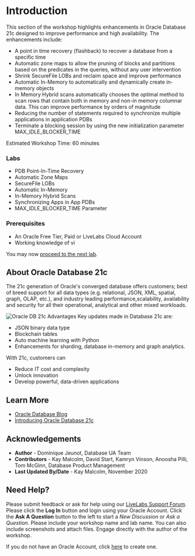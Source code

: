 # Introduction

This section of the workshop highlights enhancements in Oracle Database 21c designed to improve performance and high availability. The enhancements include:
- A point in time recovery (flashback) to recover a database from a specific time
- Automatic zone maps to allow the pruning of blocks and partitions based on the predicates in the queries, without any user intervention
- Shrink SecureFile LOBs and reclaim space and improve performance
- Automatic In-Memory to automatically and dynamically create in-memory objects
- In Memory Hybrid scans automatically chooses the optimal method to scan rows that contain both in memory and non-in memory columnar data. This can improve performance by orders of magnitude
- Reducing the number of statements required to synchronize multiple applications in application PDBs
- Terminate a blocking session by using the new initialization parameter MAX\_IDLE\_BLOCKER\_TIME

Estimated Workshop Time: 60 minutes

### Labs
* PDB Point-In-Time Recovery
* Automatic Zone Maps
* SecureFile LOBs
* Automatic In-Memory
* In-Memory Hybrid Scans
* Synchronizing Apps in App PDBs
* MAX\_IDLE\_BLOCKER\_TIME Parameter

### Prerequisites

* An Oracle Free Tier, Paid or LiveLabs Cloud Account
* Working knowledge of vi

You may now [proceed to the next lab](#next).

## About Oracle Database 21c
The 21c generation of Oracle's converged database offers customers; best of breed support for all data types (e.g. relational, JSON, XML, spatial, graph, OLAP, etc.), and industry leading performance,scalability, availability and security for all their operational, analytical and other mixed workloads.

 ![Oracle DB 21c Advantages](images/21c-support.png "Oracle DB 21c Advantages")
Key updates made in Database 21c are:
* JSON binary data type
* Blockchain tables
* Auto machine learning with Python
* Enhancements for sharding, database in-memory and graph analytics.

With 21c, customers can
* Reduce IT cost and complexity
* Unlock innovation
* Develop powerful, data-driven applications


## Learn More

* [Oracle Database Blog](http://blogs.oracle.com/database)
* [Introducing Oracle Database 21c](https://blogs.oracle.com/database/introducing-oracle-database-21c)

## Acknowledgements
* **Author** - Dominique Jeunot, Database UA Team
* **Contributors** - Kay Malcolm, David Start, Kamryn Vinson, Anoosha Pilli, Tom McGinn, Database Product Management
* **Last Updated By/Date** - Kay Malcolm, November 2020

## Need Help?
Please submit feedback or ask for help using our [LiveLabs Support Forum](https://community.oracle.com/tech/developers/categories/database-19c). Please click the **Log In** button and login using your Oracle Account. Click the **Ask A Question** button to the left to start a *New Discussion* or *Ask a Question*.  Please include your workshop name and lab name.  You can also include screenshots and attach files.  Engage directly with the author of the workshop.

If you do not have an Oracle Account, click [here](https://profile.oracle.com/myprofile/account/create-account.jspx) to create one.
